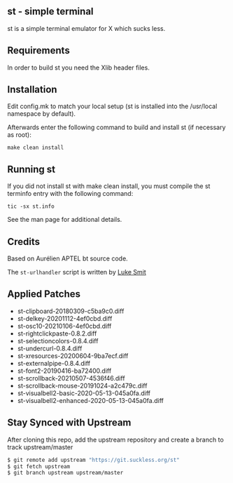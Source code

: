 st - simple terminal
--------------------
st is a simple terminal emulator for X which sucks less.


Requirements
------------
In order to build st you need the Xlib header files.


Installation
------------
Edit config.mk to match your local setup (st is installed into
the /usr/local namespace by default).

Afterwards enter the following command to build and install st (if
necessary as root):

    make clean install


Running st
----------
If you did not install st with make clean install, you must compile
the st terminfo entry with the following command:

    tic -sx st.info

See the man page for additional details.

Credits
-------
Based on Aurélien APTEL <aurelien dot aptel at gmail dot com> bt source code.

The `st-urlhandler` script is written by [Luke Smit](https://github.com/LukeSmithxyz/st)

Applied Patches
---------------

- st-clipboard-20180309-c5ba9c0.diff
- st-delkey-20201112-4ef0cbd.diff
- st-osc10-20210106-4ef0cbd.diff
- st-rightclickpaste-0.8.2.diff
- st-selectioncolors-0.8.4.diff
- st-undercurl-0.8.4.diff
- st-xresources-20200604-9ba7ecf.diff
- st-externalpipe-0.8.4.diff
- st-font2-20190416-ba72400.diff
- st-scrollback-20210507-4536f46.diff
- st-scrollback-mouse-20191024-a2c479c.diff
- st-visualbell2-basic-2020-05-13-045a0fa.diff
- st-visualbell2-enhanced-2020-05-13-045a0fa.diff

Stay Synced with Upstream
-------------------------

After cloning this repo, add the upstream repository and create a branch to
track upstream/master

```sh
$ git remote add upstream "https://git.suckless.org/st"
$ git fetch upstream
$ git branch upstream upstream/master
```

